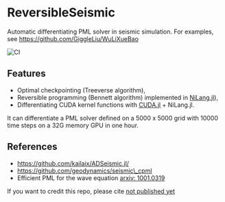 # ReversibleSeismic

Automatic differentiating PML solver in seismic simulation.
For examples, see https://github.com/GiggleLiu/WuLiXueBao

![CI](https://github.com/GiggleLiu/ReversibleSeismic.jl/workflows/CI/badge.svg)

## Features

* Optimal checkpointing (Treeverse algorithm),
* Reversible programming (Bennett algorithm) implemented in [NiLang.jl](https://github.com/GiggleLiu/NiLang.jl)),
* Differentiating CUDA kernel functions with [CUDA.jl](https://github.com/JuliaGPU/CUDA.jl) + NiLang.jl.

It can differentiate a PML solver defined on a 5000 x 5000 grid with 10000 time steps on a 32G memory GPU in one hour.

## References

* https://github.com/kailaix/ADSeismic.jl/
* https://github.com/geodynamics/seismic\_cpml
* Efficient PML for the wave equation [arxiv: 1001.0319](https://arxiv.org/abs/1001.0319)

If you want to credit this repo, please cite
[not published yet]()
